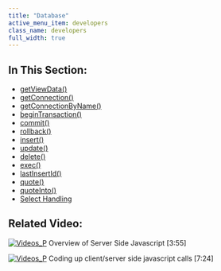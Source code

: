 ```yaml
---
title: "Database"
active_menu_item: developers
class_name: developers
full_width: true
---
```



## In This Section:

 - [getViewData()](/developers/user-guide/scripting-apis/server-side-api/ssj-object/database/getviewdata2)
 - [getConnection()](/developers/user-guide/scripting-apis/server-side-api/ssj-object/database/getconnection)
 - [getConnectionByName()](/developers/user-guide/scripting-apis/server-side-api/ssj-object/database/getconnectionbyname)
 - [beginTransaction()](/developers/user-guide/scripting-apis/server-side-api/ssj-object/database/begintransaction)
 - [commit()](/developers/user-guide/scripting-apis/server-side-api/ssj-object/database/commit)
 - [rollback()](/developers/user-guide/scripting-apis/server-side-api/ssj-object/database/rollback)
 - [insert()](/developers/user-guide/scripting-apis/server-side-api/ssj-object/database/insert)
 - [update()](/developers/user-guide/scripting-apis/server-side-api/ssj-object/database/update)
 - [delete()](/developers/user-guide/scripting-apis/server-side-api/ssj-object/database/delete)
 - [exec()](/developers/user-guide/scripting-apis/server-side-api/ssj-object/database/exec)
 - [lastInsertId()](/developers/user-guide/scripting-apis/server-side-api/ssj-object/database/lastinsertid)
 - [quote()](/developers/user-guide/scripting-apis/server-side-api/ssj-object/database/quote)
 - [quoteInto()](/developers/user-guide/scripting-apis/server-side-api/ssj-object/database/quoteinto)
 - [Select Handling](/developers/user-guide/scripting-apis/server-side-api/ssj-object/database/select-handling/)

## Related Video:

[![Videos\_P](/img/docs/videos_p.png)](http://www.youtube.com/v/LGzP1Uxk5c4?autoplay=1&hd=1&fs=1&showsearch=0&rel=0&) Overview of Server Side Javascript [3:55]

[![Videos\_P](/img/docs/videos_p.png)](http://www.youtube.com/v/qY9M8bP9b70?autoplay=1&hd=1&fs=1&showsearch=0&rel=0&) Coding up client/server side javascript calls [7:24]
